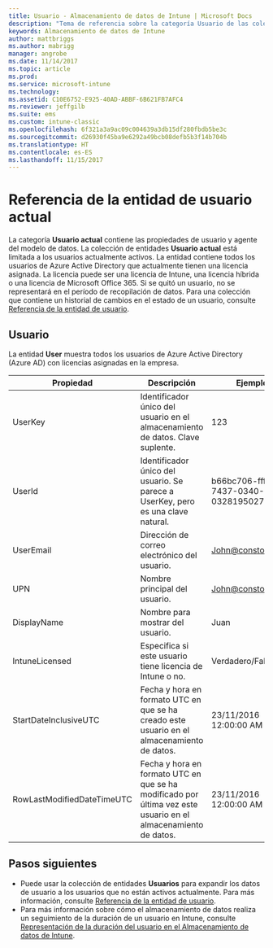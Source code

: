 ```yaml
---
title: Usuario - Almacenamiento de datos de Intune | Microsoft Docs
description: "Tema de referencia sobre la categoría Usuario de las colecciones de entidades de la API de Almacenamiento de datos de Intune."
keywords: Almacenamiento de datos de Intune
author: mattbriggs
ms.author: mabrigg
manager: angrobe
ms.date: 11/14/2017
ms.topic: article
ms.prod: 
ms.service: microsoft-intune
ms.technology: 
ms.assetid: C10E6752-E925-40AD-ABBF-6B621FB7AFC4
ms.reviewer: jeffgilb
ms.suite: ems
ms.custom: intune-classic
ms.openlocfilehash: 6f321a3a9ac09c004639a3db15df280fbdb5be3c
ms.sourcegitcommit: d26930f45ba9e6292a49bcb08defb5b3f14b704b
ms.translationtype: HT
ms.contentlocale: es-ES
ms.lasthandoff: 11/15/2017
---
```

# <a name="reference-for-current-user-entity"></a>Referencia de la entidad de usuario actual

La categoría **Usuario actual** contiene las propiedades de usuario y agente del modelo de datos. La colección de entidades **Usuario actual** está limitada a los usuarios actualmente activos. La entidad contiene todos los usuarios de Azure Active Directory que actualmente tienen una licencia asignada. La licencia puede ser una licencia de Intune, una licencia híbrida o una licencia de Microsoft Office 365. Si se quitó un usuario, no se representará en el período de recopilación de datos. Para una colección que contiene un historial de cambios en el estado de un usuario, consulte [Referencia de la entidad de usuario](reports-ref-user.md).


## <a name="user"></a>Usuario

La entidad **User** muestra todos los usuarios de Azure Active Directory (Azure AD) con licencias asignadas en la empresa.

| Propiedad  | Descripción | Ejemplo |
|---------|------------|--------|
| UserKey |Identificador único del usuario en el almacenamiento de datos. Clave suplente. |123 |
| UserId |Identificador único del usuario. Se parece a UserKey, pero es una clave natural. |b66bc706-ffff-7437-0340-032819502773 |
| UserEmail |Dirección de correo electrónico del usuario. |John@constoso.com |
| UPN | Nombre principal del usuario. | John@constoso.com |
| DisplayName |Nombre para mostrar del usuario. |Juan |
| IntuneLicensed |Especifica si este usuario tiene licencia de Intune o no. |Verdadero/Falso |
| StartDateInclusiveUTC |Fecha y hora en formato UTC en que se ha creado este usuario en el almacenamiento de datos. |23/11/2016 12:00:00 AM |
| RowLastModifiedDateTimeUTC |Fecha y hora en formato UTC en que se ha modificado por última vez este usuario en el almacenamiento de datos. |23/11/2016 12:00:00 AM |

## <a name="next-steps"></a>Pasos siguientes
 - Puede usar la colección de entidades **Usuarios** para expandir los datos de usuario a los usuarios que no están activos actualmente. Para más información, consulte [Referencia de la entidad de usuario](reports-ref-user.md). 
 - Para más información sobre cómo el almacenamiento de datos realiza un seguimiento de la duración de un usuario en Intune, consulte [Representación de la duración del usuario en el Almacenamiento de datos de Intune](reports-ref-user-timeline.md).